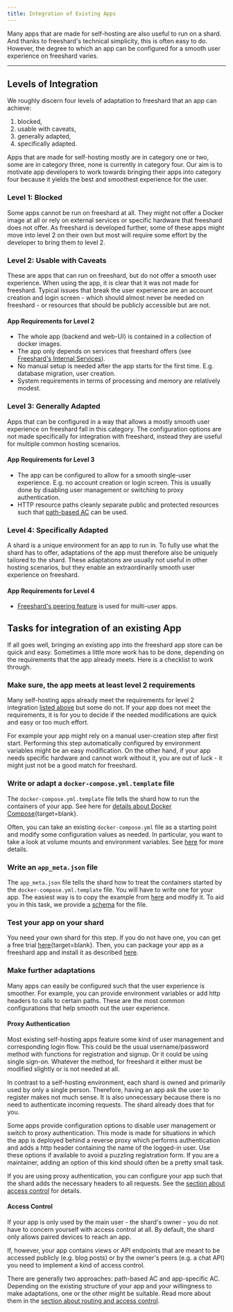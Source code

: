 ```yaml
---
title: Integration of Existing Apps
---
```


Many apps that are made for self-hosting are also useful to run on a shard.
And thanks to freeshard's technical simplicity, this is often easy to do.
However, the degree to which an app can be configured for a smooth user experience on freeshard varies.

---

## Levels of Integration

We roughly discern four levels of adaptation to freeshard that an app can achieve:

1. blocked, 
1. usable with caveats, 
1. generally adapted, 
1. specifically adapted.

Apps that are made for self-hosting mostly are in category one or two, some are in category three, none is currently in category four.
Our aim is to motivate app developers to work towards bringing their apps into category four
because it yields the best and smoothest experience for the user.

### Level 1: Blocked

Some apps cannot be run on freeshard at all.
They might not offer a Docker image at all or rely on external services or specific hardware that freeshard does not offer.
As freeshard is developed further, some of these apps might move into level 2 on their own
but most will require some effort by the developer to bring them to level 2.

### Level 2: Usable with Caveats

These are apps that can run on freeshard, but do not offer a smooth user experience.
When using the app, it is clear that it was not made for freeshard.
Typical issues that break the user experience are an account creation and login screen - which should almost never be needed on freeshard -
or resources that should be publicly accessible but are not.

#### App Requirements for Level 2

* The whole app (backend and web-UI) is contained in a collection of docker images.
* The app only depends on services that freeshard offers (see [Freeshard's Internal Services](internal_services.md)).
* No manual setup is needed after the app starts for the first time. E.g. database migration, user creation.
* System requirements in terms of processing and memory are relatively modest.

### Level 3: Generally Adapted

Apps that can be configured in a way that allows a mostly smooth user experience on freeshard fall in this category.
The configuration options are not made specifically for integration with freeshard,
instead they are useful for multiple common hosting scenarios.

#### App Requirements for Level 3

* The app can be configured to allow for a smooth single-user experience. E.g. no account creation or login screen.
    This is usually done by disabling user management or switching to proxy authentication.
* HTTP resource paths cleanly separate public and protected resources such that [path-based AC](routing_and_ac.md#access-control) can be used.

### Level 4: Specifically Adapted

A shard is a unique environment for an app to run in.
To fully use what the shard has to offer, adaptations of the app must therefore also be uniquely tailored to the shard.
These adaptations are usually not useful in other hosting scenarios,
but they enable an extraordinarily smooth user experience on freeshard.

#### App Requirements for Level 4

* [Freeshard's peering feature](peering.md) is used for multi-user apps.

## Tasks for integration of an existing App

If all goes well, bringing an existing app into the freeshard app store can be quick and easy.
Sometimes a little more work has to be done, depending on the requirements that the app already meets.
Here is a checklist to work through.

### Make sure, the app meets at least level 2 requirements

Many self-hosting apps already meet the requirements for level 2 integration [listed above](#app-requirements-for-level-2) but some do not.
If your app does not meet the requirements, it is for you to decide if the needed modifications are quick and easy or too much effort.

For example your app might rely on a manual user-creation step after first start.
Performing this step automatically configured by environment variables might be an easy modification.
On the other hand, if your app needs specific hardware and cannot work without it,
you are out of luck - it might just not be a good match for freeshard.

### Write or adapt a `docker-compose.yml.template` file

The `docker-compose.yml.template` file tells the shard how to run the containers of your app.
See here for [details about Docker Compose](https://docs.docker.com/compose/compose-file/){target=blank}.

Often, you can take an existing `docker-compose.yml` file as a starting point and
modify some configuration values as needed.
In particular, you want to take a look at volume mounts and environment variables.
See [here](docker_compose_template.md) for more details.

### Write an `app_meta.json` file

The `app_meta.json` file tells the shard how to treat the containers started by the `docker-compose.yml.template` file.
You will have to write one for your app.
The easiest way is to copy the example from [here](app_meta_json.md#full-example) and modify it.
To aid you in this task, we provide a [schema](app_meta_json.md#schema) for the file.

### Test your app on your shard

You need your own shard for this step.
If you do not have one, you can get a free trial [here](https://trial.getportal.org/){target=blank}.
Then, you can package your app as a freeshard app and install it as described [here](custom_apps.md).

### Make further adaptations

Many apps can easily be configured such that the user experience is smoother.
For example, you can provide environment variables
or add http headers to calls to certain paths.
These are the most common configurations that help smooth out the user experience.

#### Proxy Authentication

Most existing self-hosting apps feature some kind of user management and corresponding login flow.
This could be the usual username/password method with functions for registration and signup.
Or it could be using single sign-on.
Whatever the method, for freeshard it either must be modified slightly or is not needed at all.

In contrast to a self-hosting environment, each shard is owned and primarily used by only a single person.
Therefore, having an app ask the user to register makes not much sense.
It is also unnecessary because there is no need to authenticate incoming requests.
The shard already does that for you.

Some apps provide configuration options to disable user management 
or switch to proxy authentication.
This mode is made for situations in which the app is deployed behind a reverse proxy
which performs authentication and adds a http header containing the name of the logged-in user.
Use these options if available to avoid a puzzling registration form.
If you are a maintainer, adding an option of this kind should often be a pretty small task.

If you are using proxy authentication, you can configure your app such that the shard adds
the necessary headers to all requests. See the [section about access control](routing_and_ac.md#access-control) for details.

#### Access Control

If your app is only used by the main user - the shard's owner - 
you do not have to concern yourself with access control at all.
By default, the shard only allows paired devices to reach an app.

If, however, your app contains views or API endpoints 
that are meant to be accessed publicly (e.g. blog posts) or by the owner's peers (e.g. a chat API)
you need to implement a kind of access control.

There are generally two approaches: path-based AC and app-specific AC.
Depending on the existing structure of your app and your willingness to make adaptations,
one or the other might be suitable.
Read more about them in the [section about routing and access control](routing_and_ac.md).


